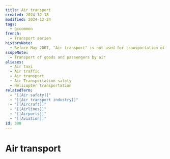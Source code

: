 ```yaml
---
title: Air transport
created: 2024-12-18
modified: 2024-12-24
tags:
  - gccommon
french:
  - Transport aerien
historyNote:
  - Before May 2007, "Air transport" is not used for transportation of passengers.
scopeNote:
  - Transport of goods and passengers by air
aliases:
  - Air taxi
  - Air traffic
  - Air transport
  - Air Transportation safety
  - Helicopter transportation
relatedTerm:
  - "[[Air safety]]"
  - "[[Air transport industry]]"
  - "[[Aircraft]]"
  - "[[Airlines]]"
  - "[[Airports]]"
  - "[[Aviation]]"
id: 388
---
```

# Air transport

